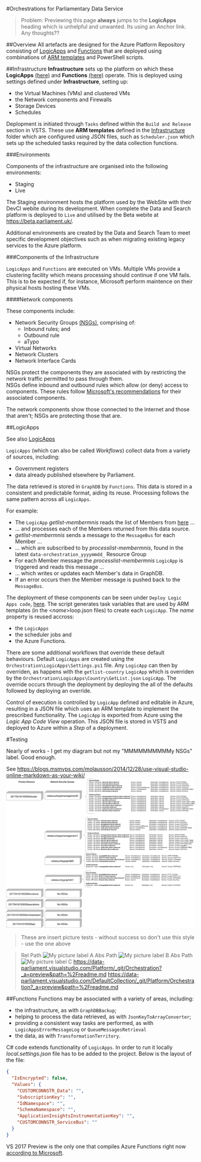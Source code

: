 #Orchestrations for Parliamentary Data Service

> Problem: Previewing this page **always** jumps to the **LogicApps** heading which is unhelpful and unwanted.  Its using an Anchor link.  Any thoughts??

##Overview
All artefacts are designed for the Azure Platform Repository consisting
of [LogicApps](https://docs.microsoft.com/en-gb/azure/logic-apps/) and
[Functions](https://docs.microsoft.com/en-us/azure/azure-functions/functions-overview) that
are deployed using combinations of [ARM templates](https://docs.microsoft.com/en-us/azure/azure-resource-manager/resource-manager-template-walkthrough)
and PowerShell scripts.

##Infrastructure
**Infrastructure** sets up the platform on which these **LogicApps** [(here)](#logicapps) and **Functions** [(here)](#functions) operate.  This is deployed using
settings defined under **Infrastructure**, setting up:
* the Virtual Machines (VMs) and clustered VMs
* the Network components and Firewalls
* Storage Devices
* Schedules

Deplopment is initiated through `Tasks` defined within the `Build and Release` section in VSTS.  These use **ARM templates**
defined in the [Infrastructure](https://data-parliament.visualstudio.com/Platform/_git/Orchestration?path=%2FInfrastructure&version=GBmaster&_a=contents) folder
which are configured using JSON files, such as `Scheduler.json` which sets up the scheduled tasks
required by the data collection functions.

###Environments

Components of the infrastructure are organised into the following environments:
* Staging
* Live

The Staging environment
hosts the platform used by the WebSite with their DevCI webite during its development.  When complete
the Data and Search platform is deployed to `Live` and utilised by the Beta webite at https://beta.parliament.uk/.

Additional environments are created by the Data and Search Team to meet specific development objectives such as when 
migrating existing legacy services to the Azure platform.

###Components of the Infrastructure

`LogicApps` and `Functions` are executed on VMs.  Multiple VMs provide a clustering facility which means
processing should continue if one VM fails.  This is to be expected if, for instance, Microsoft perform maintence on
their physical hosts hosting these VMs.

####Network components

These components include:
* Network Security Groups [(NSGs)](https://docs.microsoft.com/en-us/azure/virtual-network/virtual-networks-nsg), comprising of:
  * Inbound rules; and
  * Outbound rule
  * aTypo
* Virtual Networks
* Network Clusters
* Network Interface Cards

NSGs protect the components they are associated with by restricting the network traffic permitted to pass through them.  
NSGs define inbound and outbound rules which allow (or deny) access to components.  These rules follow
[Microsoft's recommendations](https://docs.microsoft.com/en-us/azure/api-management/api-management-using-with-vnet)
for their associated components.

The network components show those connected to the Internet and those that aren't; NSGs are protecting those that are.

##LogicApps

See also [LogicApps](https://docs.microsoft.com/en-gb/azure/logic-apps/)

`LogicApps` (which can also be called *Workflows*) collect data from a variety of sources, including:
* Government registers
* data already published elsewhere by Parliament.

The data retrieved is stored in `GraphDB` by `Functions`.  This data is stored in a consistent and predictable format, aiding its reuse.  Processing
follows the same pattern across all `LogicApps`.

For example:
* The `LogicApp` *getlist-membermnis* reads the list of Members from [here](http://data.parliament.uk/membersdataplatform/open/OData.svc/Members) ...
* ... and processes each of the Members returned from this data source.
* *getlist-membermnis* sends a message to the `MessageBus` for each Member ...
* ... which are subscribed to by *processlist-membermnis*, found in the latest `data-orchestration_yyyymmdd_` Resource Group
* For each Member message the *processlist-membermnis* `LogicApp` is triggered and reads this message ...
* ... which writes or updates each Member's data in GraphDB.
* If an error occurs then the Member message is pushed back to the `MessageBus`.

The deployment of these components can be seen under `Deploy Logic Apps code`, 
[here](https://data-parliament.visualstudio.com/Platform/_release?releaseId=952&definitionId=16&_a=release-logs).
The script generates task variables that are used by ARM templates (in the <*name*>loop.json files) to create
each `LogicApp`.  The *name* property is reused accross:
* the `LogicApps`
* the scheduler jobs and
* the Azure Functions.

There are some additional workflows that override these default behaviours.  Default `LogicApps` are created using the
`Orchestration\LogicApps\Settings.ps1` file.  Any `LogicApp` can then by overriden, as happens
with the `getlist-country` `LogicApp` which is overriden by the `Orchestration\LogicApps\Country\GetList.json` `LogicApp`.
The override occurs through the deployment by deploying the all of the defaults followed by deploying an
override.

Control of execution is controlled by `LogicApp` defined and editable in Azure, resulting in a JSON file which
uses an ARM template to implement the prescribed functionality.  The `LogicApp` is exported
from Azure using the *Logic App Code View* operation.  This JSON file is stored in VSTS and deployed to Azure
within a *Step* of a deployment.

#Testing

Nearly of works - I get my diagram but not my "MMMMMMMMMMy NSGs" label.  Good enough.

See https://blogs.msmvps.com/molausson/2014/12/28/use-visual-studio-online-markdown-as-your-wiki/
![MMMMMMMMMMy NSGs](/Infrastructure%2FDiagrams%2FNSGs.jpg)

> These are insert picture tests - without success so don't use this style - use the one above

> Rel Path ![My picture label A](./Platform/_git/Orchestration?_a=contents&path=%2FInfrastructure%2FDiagrams%2FNSGs.jpg)
> Abs Path ![My picture label B](https://data-parliament.visualstudio.com/Platform/_git/Orchestration?_a=contents&path=%2FInfrastructure%2FDiagrams%2FNSGs.jpg)
> Abs Path ![My picture label C]($/project/Orchestration?_a=contents&path=%2FInfrastructure%2FDiagrams%2FNSGs.jpg)
> https://data-parliament.visualstudio.com/Platform/_git/Orchestration?_a=preview&path=%2Freadme.md
> https://data-parliament.visualstudio.com/DefaultCollection/_git/Platform/Orchestration?_a=preview&path=%2Freadme.md

##Functions
Functions may be associated with a variety of areas, including:
* the infrastructure, as with `GraphDBBackup`;
* helping to process the data retrieved, as with `JsonKeyToArrayConverter`;
* providing a consistent way tasks are performed, as with `LogicAppsErrorMessageLog` or `QueueMessagesRetrieval`
* the data, as with `TransformationTerritory`.

C# code extends functionality of `LogicApps`. In order to run it locally *local.settings.json* file 
has to be added to the project.  Below is the layout of the file:

```json
{
  "IsEncrypted": false,
  "Values": {
    "CUSTOMCONNSTR_Data": "",
    "SubscriptionKey": "",
    "IdNamespace": "",
    "SchemaNamespace": "",
    "ApplicationInsightsInstrumentationKey": "",
    "CUSTOMCONNSTR_ServiceBus": ""
  }
}
```

VS 2017 Preview is the only one that compiles Azure Functions right now [according to Microsoft](https://blogs.msdn.microsoft.com/webdev/2017/05/10/azure-function-tools-for-visual-studio-2017/).
